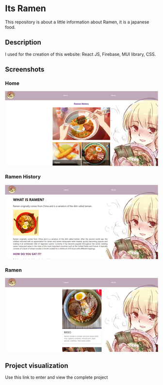 # Its Ramen 

This repository is about a little information about Ramen, it is a japanese food.

## Description

I used for the creation of this website: React JS, Firebase, MUI library, CSS.

## Screenshots

### Home
![](src/Components/Img/Home.png)

### Ramen History
![](src/Components/Img/RamenHistory1.png)

### Ramen
![](src/Components/Img/Ramen1.png)

## Project visualization

Use this link to enter and view the complete project
